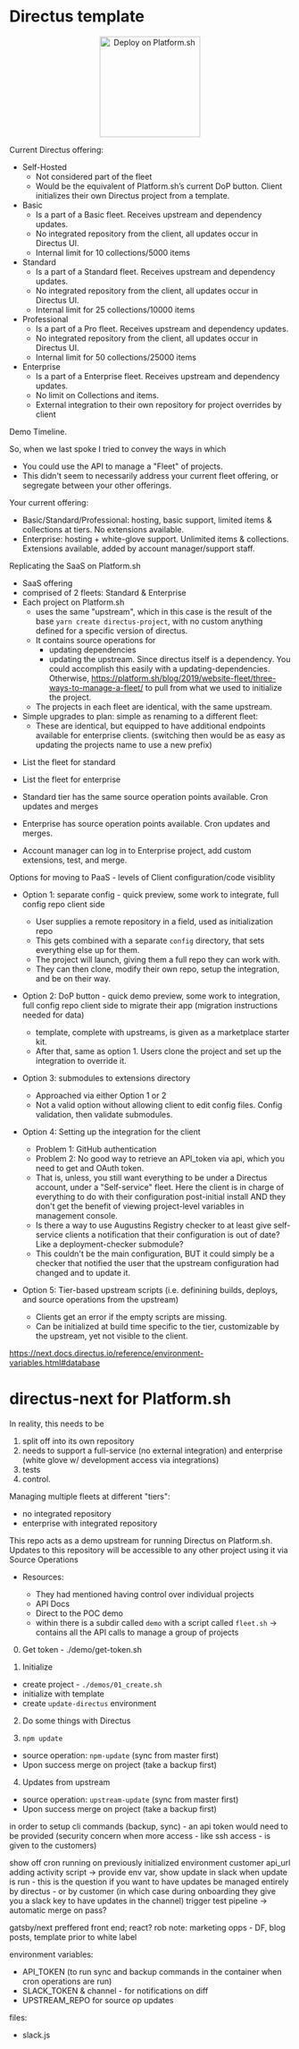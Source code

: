 # Directus template

<p align="center">
<a href="https://console.platform.sh/projects/create-project?template=https://github.com/chadwcarlson/directus-next.git">
    <img src="https://platform.sh/images/deploy/lg-blue.svg" alt="Deploy on Platform.sh" width="180px" />
</a>
</p>



Current Directus offering:

- Self-Hosted
    - Not considered part of the fleet
    - Would be the equivalent of Platform.sh’s current DoP button. Client initializes their own Directus project from a template.
- Basic
    - Is a part of a Basic fleet. Receives upstream and dependency updates.
    - No integrated repository from the client, all updates occur in Directus UI.
    - Internal limit for 10 collections/5000 items
- Standard
    - Is a part of a Standard fleet. Receives upstream and dependency updates.
    - No integrated repository from the client, all updates occur in Directus UI.
    - Internal limit for 25 collections/10000 items
- Professional
    - Is a part of a Pro fleet. Receives upstream and dependency updates.
    - No integrated repository from the client, all updates occur in Directus UI.
    - Internal limit for 50 collections/25000 items
- Enterprise
    - Is a part of a Enterprise fleet. Receives upstream and dependency updates.
    - No limit on Collections and items.
    - External integration to their own repository for project overrides by client


Demo Timeline.

So, when we last spoke I tried to convey the ways in which 

- You could use the API to manage a "Fleet" of projects. 
- This didn't seem to necessarily address your current fleet offering, or segregate between your other offerings. 

Your current offering:

- Basic/Standard/Professional: hosting, basic support, limited items & collections at tiers. No extensions available. 
- Enterprise: hosting + white-glove support. Unlimited items & collections. Extensions available, added by account manager/support staff. 

Replicating the SaaS on Platform.sh

- SaaS offering
- comprised of 2 fleets: Standard & Enterprise 
- Each project on Platform.sh 
  - uses the same "upstream", which in this case is the result of the base `yarn create directus-project`, with no custom anything defined for a specific version of directus. 
  - It contains source operations for
    - updating dependencies
    - updating the upstream. Since directus itself is a dependency. You could accomplish this easily with a updating-dependencies. Otherwise, https://platform.sh/blog/2019/website-fleet/three-ways-to-manage-a-fleet/ to pull from what we used to initialize the project. 
  - The projects in each fleet are identical, with the same upstream. 
- Simple upgrades to plan: simple as renaming to a different fleet:
  - These are identical, but equipped to have additional endpoints available for enterprise clients. (switching then would be as easy as updating the projects name to use a new prefix)

* List the fleet for standard
* List the fleet for enterprise

* Standard tier has the same source operation points available. Cron updates and merges
* Enterprise has source operation points available. Cron updates and merges. 
* Account manager can log in to Enterprise project, add custom extensions, test, and merge. 

Options for moving to PaaS - levels of Client configuration/code visiblity

- Option 1: separate config - quick preview, some work to integrate, full config repo client side
  * User supplies a remote repository in a field, used as initialization repo
  * This gets combined with a separate `config` directory, that sets everything else up for them. 
  * The project will launch, giving them a full repo they can work with. 
  * They can then clone, modify their own repo, setup the integration, and be on their way.

- Option 2: DoP button - quick demo preview, some work to integration, full config repo client side to migrate their app (migration instructions needed for data)
  * template, complete with upstreams, is given as a marketplace starter kit. 
  * After that, same as option 1. Users clone the project and set up the integration to override it. 

- Option 3: submodules to extensions directory 
  * Approached via either Option 1 or 2
  * Not a valid option without allowing client to edit config files. Config validation, then validate submodules.

- Option 4: Setting up the integration for the client
  * Problem 1: GitHub authentication
  * Problem 2: No good way to retrieve an API_token via api, which you need to get and OAuth token. 
  * That is, unless, you still want everything to be under a Directus account, under a "Self-service" fleet. Here the client is in charge of everything to do with 
  their configuration post-initial install AND they don't get the benefit of viewing project-level variables in management console. 
  * Is there a way to use Augustins Registry checker to at least give self-service clients a notification that their configuration is out of date? Like a deployment-checker submodule?
  * This couldn't be the main configuration, BUT it could simply be a checker that notified the user that the upstream configuration had changed and to update it. 

- Option 5: Tier-based upstream scripts (i.e. definining builds, deploys, and source operations from the upstream)
  * Clients get an error if the empty scripts are missing. 
  * Can be initialized at build time specific to the tier, customizable by the upstream, yet not visible to the client. 


https://next.docs.directus.io/reference/environment-variables.html#database


# directus-next for Platform.sh 


In reality, this needs to be 

1) split off into its own repository 
2) needs to support a full-service (no external integration) and enterprise (white glove w/ development access via integrations)
3) tests
4) control.

Managing multiple fleets at different "tiers":
  - no integrated repository 
  - enterprise with integrated repository


This repo acts as a demo upstream for running Directus on Platform.sh. Updates to this repository will be accessible to any other project using it via Source Operations



- Resources:

  - They had mentioned having control over individual projects
  - API Docs
  - Direct to the POC demo
  - within there is a subdir called `demo` with a script called `fleet.sh` -> contains all the API calls to manage a group of projects


0. Get token - ./demo/get-token.sh







1. Initialize
  - create project - `./demos/01_create.sh`
  - initialize with template
  - create `update-directus` environment

2. Do some things with Directus

3. `npm update`
  - source operation: `npm-update` (sync from master first)
  - Upon success merge on project (take a backup first)
4. Updates from upstream
  - source operation: `upstream-update` (sync from master first)
  - Upon success merge on project (take a backup first)


  in order to setup cli commands (backup, sync) - an api token would need to be provided (security concern when more access - like ssh access - is given to the customers)

  show off cron running on previously initialized environment
  customer api_url adding activity script -> provide env var, show update in slack when update is run
    - this is the question if you want to have updates be managed entirely by directus
    - or by customer (in which case during onboarding they give you a slack key to have updates in the channel)
  trigger test pipeline -> automatic merge on pass?



gatsby/next preffered front end; react?
rob note: marketing opps - DF, blog posts, template prior to white label 

environment variables:
- API_TOKEN (to run sync and backup commands in the container when cron operations are run)
- SLACK_TOKEN & channel - for notifications on diff
- UPSTREAM_REPO for source op updates

files:
- slack.js